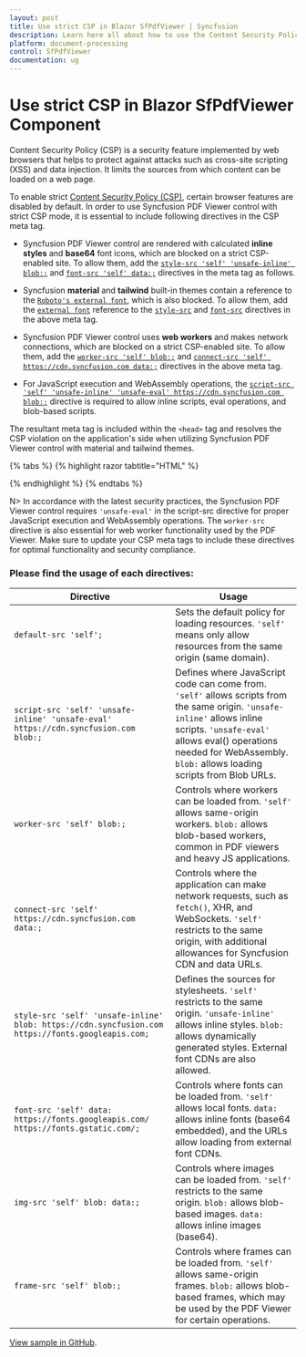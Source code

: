 ```yaml
---
layout: post
title: Use strict CSP in Blazor SfPdfViewer | Syncfusion
description: Learn here all about how to use the Content Security Policy in Syncfusion Blazor SfPdfViewer component.
platform: document-processing
control: SfPdfViewer
documentation: ug
---
```


# Use strict CSP in Blazor SfPdfViewer Component

Content Security Policy (CSP) is a security feature implemented by web browsers that helps to protect against attacks such as cross-site scripting (XSS) and data injection. It limits the sources from which content can be loaded on a web page.

To enable strict [Content Security Policy (CSP)](https://csp.withgoogle.com/docs/strict-csp.html), certain browser features are disabled by default. In order to use Syncfusion PDF Viewer control with strict CSP mode, it is essential to include following directives in the CSP meta tag.

* Syncfusion PDF Viewer control are rendered with calculated **inline styles** and **base64** font icons, which are blocked on a strict CSP-enabled site. To allow them, add the [`style-src 'self' 'unsafe-inline' blob:;`](https://developer.mozilla.org/en-US/docs/Web/HTTP/Headers/Content-Security-Policy/style-src) and [`font-src 'self' data:;`](https://developer.mozilla.org/en-US/docs/Web/HTTP/Headers/Content-Security-Policy/font-src) directives in the meta tag as follows.

* Syncfusion **material** and **tailwind** built-in themes contain a reference to the [`Roboto's external font`](https://fonts.googleapis.com/css?family=Roboto:400,500), which is also blocked. To allow them, add the [`external font`](https://fonts.googleapis.com/css?family=Roboto:400,500) reference to the [`style-src`](https://developer.mozilla.org/en-US/docs/Web/HTTP/Headers/Content-Security-Policy/style-src) and [`font-src`](https://developer.mozilla.org/en-US/docs/Web/HTTP/Headers/Content-Security-Policy/font-src) directives in the above meta tag.

* Syncfusion PDF Viewer control uses **web workers** and makes network connections, which are blocked on a strict CSP-enabled site. To allow them, add the [`worker-src 'self' blob:;`](https://developer.mozilla.org/en-US/docs/Web/HTTP/Headers/Content-Security-Policy/worker-src) and [`connect-src 'self' https://cdn.syncfusion.com data:;`](https://developer.mozilla.org/en-US/docs/Web/HTTP/Headers/Content-Security-Policy/connect-src) directives in the above meta tag.

* For JavaScript execution and WebAssembly operations, the [`script-src 'self' 'unsafe-inline' 'unsafe-eval' https://cdn.syncfusion.com blob:;`](https://developer.mozilla.org/en-US/docs/Web/HTTP/Headers/Content-Security-Policy/script-src) directive is required to allow inline scripts, eval operations, and blob-based scripts.

The resultant meta tag is included within the `<head>` tag and resolves the CSP violation on the application's side when utilizing Syncfusion PDF Viewer control with material and tailwind themes.

{% tabs %}
{% highlight razor tabtitle="HTML" %}
<head>
    <meta http-equiv="Content-Security-Policy" content="default-src 'self';
    frame-src 'self' blob:;
    script-src 'self' 'unsafe-inline' 'unsafe-eval' https://cdn.syncfusion.com blob:;
    style-src 'self' 'unsafe-inline' blob: https://cdn.syncfusion.com https://fonts.googleapis.com;
    img-src 'self' blob: data:;
    worker-src 'self' blob:;
    connect-src 'self' https://cdn.syncfusion.com data:;
    font-src 'self' data: https://fonts.googleapis.com/ https://fonts.gstatic.com/;" />
</head>
{% endhighlight %}
{% endtabs %}

N> In accordance with the latest security practices, the Syncfusion PDF Viewer control requires `'unsafe-eval'` in the script-src directive for proper JavaScript execution and WebAssembly operations. The `worker-src` directive is also essential for web worker functionality used by the PDF Viewer. Make sure to update your CSP meta tags to include these directives for optimal functionality and security compliance.

### Please find the usage of each directives:

| Directive                          | Usage                                                                                                                                                                                                                  |
|------------------------------------|------------------------------------------------------------------------------------------------------------------------------------------------------------------------------------------------------------------------|
| `default-src 'self';`              | Sets the default policy for loading resources. `'self'` means only allow resources from the same origin (same domain).                                                                                                 |
| `script-src 'self' 'unsafe-inline' 'unsafe-eval' https://cdn.syncfusion.com blob:;` | Defines where JavaScript code can come from. `'self'` allows scripts from the same origin. `'unsafe-inline'` allows inline scripts. `'unsafe-eval'` allows eval() operations needed for WebAssembly. `blob:` allows loading scripts from Blob URLs. |
| `worker-src 'self' blob:;`         | Controls where workers can be loaded from. `'self'` allows same-origin workers. `blob:` allows blob-based workers, common in PDF viewers and heavy JS applications.                                                     |
| `connect-src 'self' https://cdn.syncfusion.com data:;` | Controls where the application can make network requests, such as `fetch()`, XHR, and WebSockets. `'self'` restricts to the same origin, with additional allowances for Syncfusion CDN and data URLs. |
| `style-src 'self' 'unsafe-inline' blob: https://cdn.syncfusion.com https://fonts.googleapis.com;` | Defines the sources for stylesheets. `'self'` restricts to the same origin. `'unsafe-inline'` allows inline styles. `blob:` allows dynamically generated styles. External font CDNs are also allowed. |
| `font-src 'self' data: https://fonts.googleapis.com/ https://fonts.gstatic.com/;` | Controls where fonts can be loaded from. `'self'` allows local fonts. `data:` allows inline fonts (base64 embedded), and the URLs allow loading from external font CDNs. |
| `img-src 'self' blob: data:;`      | Controls where images can be loaded from. `'self'` restricts to the same origin. `blob:` allows blob-based images. `data:` allows inline images (base64).                                                            |
| `frame-src 'self' blob:;`          | Controls where frames can be loaded from. `'self'` allows same-origin frames. `blob:` allows blob-based frames, which may be used by the PDF Viewer for certain operations.                                          |

[View sample in GitHub](https://github.com/SyncfusionExamples/blazor-pdf-viewer-examples/tree/master/Common/Pdfviewer%20Sample%20With%20CSP).